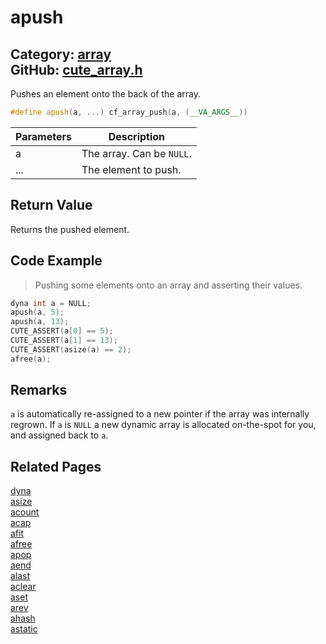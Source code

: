 [](../header.md ':include')

# apush

Category: [array](https://github.com/RandyGaul/cute_framework/blob/master/docs/api_reference?id=array)  
GitHub: [cute_array.h](https://github.com/RandyGaul/cute_framework/blob/master/include/cute_array.h)  
---

Pushes an element onto the back of the array.

```cpp
#define apush(a, ...) cf_array_push(a, (__VA_ARGS__))
```

Parameters | Description
--- | ---
a | The array. Can be `NULL`.
... | The element to push.

## Return Value

Returns the pushed element.

## Code Example

> Pushing some elements onto an array and asserting their values.

```cpp
dyna int a = NULL;
apush(a, 5);
apush(a, 13);
CUTE_ASSERT(a[0] == 5);
CUTE_ASSERT(a[1] == 13);
CUTE_ASSERT(asize(a) == 2);
afree(a);
```

## Remarks

`a` is automatically re-assigned to a new pointer if the array was internally regrown. If `a` is `NULL` a new
dynamic array is allocated on-the-spot for you, and assigned back to `a`.

## Related Pages

[dyna](https://github.com/RandyGaul/cute_framework/blob/master/docs/array/dyna.md)  
[asize](https://github.com/RandyGaul/cute_framework/blob/master/docs/array/asize.md)  
[acount](https://github.com/RandyGaul/cute_framework/blob/master/docs/array/acount.md)  
[acap](https://github.com/RandyGaul/cute_framework/blob/master/docs/array/acap.md)  
[afit](https://github.com/RandyGaul/cute_framework/blob/master/docs/array/afit.md)  
[afree](https://github.com/RandyGaul/cute_framework/blob/master/docs/array/afree.md)  
[apop](https://github.com/RandyGaul/cute_framework/blob/master/docs/array/apop.md)  
[aend](https://github.com/RandyGaul/cute_framework/blob/master/docs/array/aend.md)  
[alast](https://github.com/RandyGaul/cute_framework/blob/master/docs/array/alast.md)  
[aclear](https://github.com/RandyGaul/cute_framework/blob/master/docs/array/aclear.md)  
[aset](https://github.com/RandyGaul/cute_framework/blob/master/docs/array/aset.md)  
[arev](https://github.com/RandyGaul/cute_framework/blob/master/docs/array/arev.md)  
[ahash](https://github.com/RandyGaul/cute_framework/blob/master/docs/array/ahash.md)  
[astatic](https://github.com/RandyGaul/cute_framework/blob/master/docs/array/astatic.md)  
